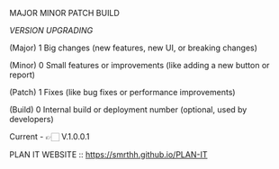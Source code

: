 MAJOR MINOR PATCH BUILD

*VERSION UPGRADING*

(Major)	1	Big changes (new features, new UI, or breaking changes)

(Minor)	0	Small features or improvements (like adding a new button or report)

(Patch)	1	Fixes (like bug fixes or performance improvements)

(Build)	0	Internal build or deployment number (optional, used by developers)

Current - 👉🏻 V.1.0.0.1

PLAN IT WEBSITE :: https://smrthh.github.io/PLAN-IT
